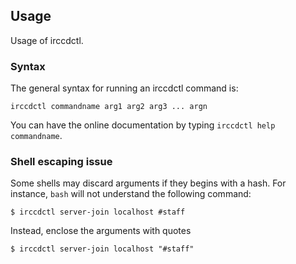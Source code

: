 ## Usage

Usage of irccdctl.

### Syntax

The general syntax for running an irccdctl command is:

````nohighlight
irccdctl commandname arg1 arg2 arg3 ... argn
````

You can have the online documentation by typing `irccdctl help commandname`.

### Shell escaping issue

Some shells may discard arguments if they begins with a hash. For instance, `bash` will not understand the following
command:

````nohighlight
$ irccdctl server-join localhost #staff
````

Instead, enclose the arguments with quotes

````nohighlight
$ irccdctl server-join localhost "#staff"
````
